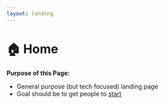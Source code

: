 ```yaml
---
layout: landing
---
```


# 🏠 Home

**Purpose of this Page:**

* General purpose (but tech focused) landing page
* Goal should be to get people to [start](broken-reference)
